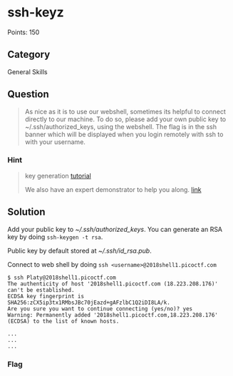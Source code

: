 # ssh-keyz
Points: 150

## Category
General Skills

## Question
>As nice as it is to use our webshell, sometimes its helpful to connect directly to our machine. To do so, please add your own public key to ~/.ssh/authorized_keys, using the webshell. The flag is in the ssh banner which will be displayed when you login remotely with ssh to with your username.

### Hint
>key generation [tutorial](https://confluence.atlassian.com/bitbucketserver/creating-ssh-keys-776639788.html)
>
>We also have an expert demonstrator to help you along. [link](https://www.youtube.com/watch?v=3CN65ccfllU&list=PLJ_vkrXdcgH-lYlRV8O-kef2zWvoy79yP&index=4)

## Solution
Add your public key to _~/.ssh/authorized_keys_. You can generate an RSA key by doing `ssh-keygen -t rsa`.

Public key by default stored at _~/.ssh/id_rsa.pub_.

Connect to web shell by doing `ssh <username>@2018shell1.picoctf.com`

```
$ ssh Platy@2018shell1.picoctf.com
The authenticity of host '2018shell1.picoctf.com (18.223.208.176)' can't be established.
ECDSA key fingerprint is SHA256:zCX5ip3tx1RMbsJBc70jEazd+gAFzlbC1Q2iDI8LA/k.
Are you sure you want to continue connecting (yes/no)? yes
Warning: Permanently added '2018shell1.picoctf.com,18.223.208.176' (ECDSA) to the list of known hosts.

...
...
...
```

### Flag

